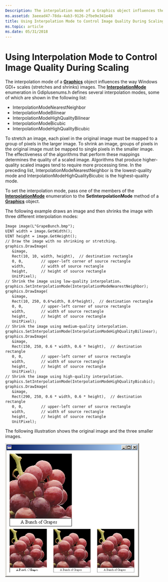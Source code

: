 ```yaml
---
Description: The interpolation mode of a Graphics object influences the way Windows GDI+ scales (stretches and shrinks) images.
ms.assetid: 3aeead47-78da-4ab3-9126-2fbe9e341e48
title: Using Interpolation Mode to Control Image Quality During Scaling
ms.topic: article
ms.date: 05/31/2018
---
```


# Using Interpolation Mode to Control Image Quality During Scaling

The interpolation mode of a [**Graphics**](/windows/desktop/api/gdiplusgraphics/nl-gdiplusgraphics-graphics) object influences the way Windows GDI+ scales (stretches and shrinks) images. The [**InterpolationMode**](/windows/desktop/api/Gdiplusenums/ne-gdiplusenums-interpolationmode) enumeration in Gdiplusenums.h defines several interpolation modes, some of which are shown in the following list:

-   InterpolationModeNearestNeighbor
-   InterpolationModeBilinear
-   InterpolationModeHighQualityBilinear
-   InterpolationModeBicubic
-   InterpolationModeHighQualityBicubic

To stretch an image, each pixel in the original image must be mapped to a group of pixels in the larger image. To shrink an image, groups of pixels in the original image must be mapped to single pixels in the smaller image. The effectiveness of the algorithms that perform these mappings determines the quality of a scaled image. Algorithms that produce higher-quality scaled images tend to require more processing time. In the preceding list, InterpolationModeNearestNeighbor is the lowest-quality mode and InterpolationModeHighQualityBicubic is the highest-quality mode.

To set the interpolation mode, pass one of the members of the [**InterpolationMode**](/windows/desktop/api/Gdiplusenums/ne-gdiplusenums-interpolationmode) enumeration to the **SetInterpolationMode** method of a [**Graphics**](/windows/desktop/api/gdiplusgraphics/nl-gdiplusgraphics-graphics) object.

The following example draws an image and then shrinks the image with three different interpolation modes:


```
Image image(L"GrapeBunch.bmp");
UINT width = image.GetWidth();
UINT height = image.GetHeight();
// Draw the image with no shrinking or stretching.
graphics.DrawImage(
   &image,
   Rect(10, 10, width, height),  // destination rectangle  
   0, 0,        // upper-left corner of source rectangle
   width,       // width of source rectangle
   height,      // height of source rectangle
   UnitPixel);
// Shrink the image using low-quality interpolation. 
graphics.SetInterpolationMode(InterpolationModeNearestNeighbor);
graphics.DrawImage(
   &image,
   Rect(10, 250, 0.6*width, 0.6*height),  // destination rectangle 
   0, 0,        // upper-left corner of source rectangle
   width,       // width of source rectangle
   height,      // height of source rectangle
   UnitPixel);
// Shrink the image using medium-quality interpolation.
graphics.SetInterpolationMode(InterpolationModeHighQualityBilinear);
graphics.DrawImage(
   &image,
   Rect(150, 250, 0.6 * width, 0.6 * height),  // destination rectangle 
   0, 0,        // upper-left corner of source rectangle
   width,       // width of source rectangle
   height,      // height of source rectangle
   UnitPixel);
// Shrink the image using high-quality interpolation.
graphics.SetInterpolationMode(InterpolationModeHighQualityBicubic);
graphics.DrawImage(
   &image,
   Rect(290, 250, 0.6 * width, 0.6 * height),  // destination rectangle 
   0, 0,        // upper-left corner of source rectangle
   width,       // width of source rectangle
   height,      // height of source rectangle
   UnitPixel);
```



The following illustration shows the original image and the three smaller images.

![illustration showing a large original image, and the three smaller images of varying quality](images/grapes1.png)

 

 



